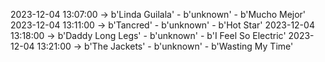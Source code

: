 2023-12-04 13:07:00 -> b'Linda Guilala' - b'unknown' - b'Mucho Mejor'
2023-12-04 13:11:00 -> b'Tancred' - b'unknown' - b'Hot Star'
2023-12-04 13:18:00 -> b'Daddy Long Legs' - b'unknown' - b'I Feel So Electric'
2023-12-04 13:21:00 -> b'The Jackets' - b'unknown' - b'Wasting My Time'
